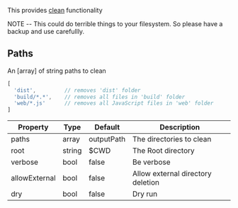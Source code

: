 This provides [clean](https://github.com/johnagan/clean-webpack-plugin) functionality


NOTE -- This could do terrible things to your filesystem.  So please
have a backup and use carefullly.

## Paths
An [array] of string paths to clean

```js static
[
  'dist',         // removes 'dist' folder
  'build/*.*',    // removes all files in 'build' folder
  'web/*.js'      // removes all JavaScript files in 'web' folder
]
```

| Property      | Type       | Default      | Description                      |
| ------------- | -----------| -------------| ---------------------------------|
| paths         | array      | outputPath   | The directories to clean         |
| root          | string     | $CWD         | The Root directory               |
| verbose       | bool       | false        | Be verbose                       |
| allowExternal | bool       | false        | Allow external directory deletion|
| dry           | bool       | false        | Dry run                          |
